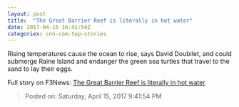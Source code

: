 ```yaml
---
layout: post
title:  "The Great Barrier Reef is literally in hot water"
date: 2017-04-15 16:41:54Z
categories: cnn-com-top-stories
---
```


Rising temperatures cause the ocean to rise, says David Doubilet, and could submerge Raine Island and endanger the green sea turtles that travel to the sand to lay their eggs.


Full story on F3News: [The Great Barrier Reef is literally in hot water](http://www.f3nws.com/n/BGAMuC)

> Posted on: Saturday, April 15, 2017 9:41:54 PM
